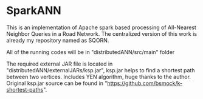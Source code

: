 # SparkANN
This is an implementation of Apache spark based processing of All-Nearest Neighbor Queries in a Road Network.
The centralized version of this work is already my repository named as SQORN.

All of the running codes will be in "distributedANN/src/main" folder

The required external JAR file is located in "distributedANN/externalJARs/ksp.jar", ksp.jar helps to find a shortest path between two vertices.
Includes YEN algorithm, huge thanks to the author. Original ksp.jar source can be found in "https://github.com/bsmock/k-shortest-paths".
